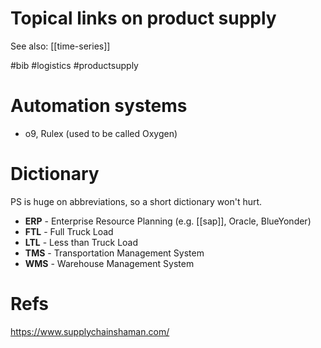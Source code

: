 # Topical links on product supply

See also: [[time-series]] 

#bib #logistics #productsupply


# Automation systems

* o9, Rulex (used to be called Oxygen)

# Dictionary

PS is huge on abbreviations, so a short dictionary won't hurt.

* **ERP** - Enterprise Resource Planning (e.g. [[sap]], Oracle, BlueYonder)
* **FTL** - Full Truck Load
* **LTL** - Less than Truck Load
* **TMS** - Transportation Management System
* **WMS** - Warehouse Management System

# Refs

https://www.supplychainshaman.com/